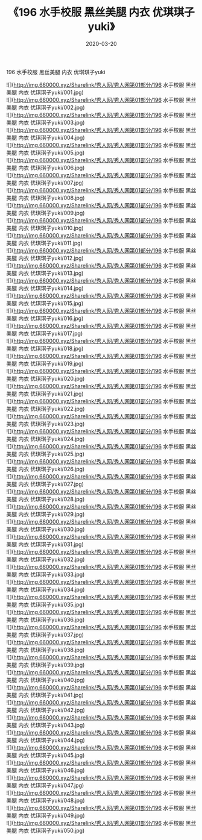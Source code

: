 ﻿---
layout: post
title:  《196 水手校服 黑丝美腿 内衣 优琪琪子yuki》
date:   2020-03-20
img: http://img.660000.xyz/Sharelink/秀人网/秀人网第01部分/196 水手校服 黑丝美腿 内衣 优琪琪子yuki/000.jpg
categories: [美女, 清纯, 唯美]
---

196 水手校服 黑丝美腿 内衣 优琪琪子yuki

  ![](http://img.660000.xyz/Sharelink/秀人网/秀人网第01部分/196 水手校服 黑丝美腿 内衣 优琪琪子yuki/001.jpg) <br> ![](http://img.660000.xyz/Sharelink/秀人网/秀人网第01部分/196 水手校服 黑丝美腿 内衣 优琪琪子yuki/002.jpg) <br> ![](http://img.660000.xyz/Sharelink/秀人网/秀人网第01部分/196 水手校服 黑丝美腿 内衣 优琪琪子yuki/003.jpg) <br> ![](http://img.660000.xyz/Sharelink/秀人网/秀人网第01部分/196 水手校服 黑丝美腿 内衣 优琪琪子yuki/004.jpg) <br> ![](http://img.660000.xyz/Sharelink/秀人网/秀人网第01部分/196 水手校服 黑丝美腿 内衣 优琪琪子yuki/005.jpg) <br> ![](http://img.660000.xyz/Sharelink/秀人网/秀人网第01部分/196 水手校服 黑丝美腿 内衣 优琪琪子yuki/006.jpg) <br> ![](http://img.660000.xyz/Sharelink/秀人网/秀人网第01部分/196 水手校服 黑丝美腿 内衣 优琪琪子yuki/007.jpg) <br> ![](http://img.660000.xyz/Sharelink/秀人网/秀人网第01部分/196 水手校服 黑丝美腿 内衣 优琪琪子yuki/008.jpg) <br> ![](http://img.660000.xyz/Sharelink/秀人网/秀人网第01部分/196 水手校服 黑丝美腿 内衣 优琪琪子yuki/009.jpg) <br> ![](http://img.660000.xyz/Sharelink/秀人网/秀人网第01部分/196 水手校服 黑丝美腿 内衣 优琪琪子yuki/010.jpg) <br> ![](http://img.660000.xyz/Sharelink/秀人网/秀人网第01部分/196 水手校服 黑丝美腿 内衣 优琪琪子yuki/011.jpg) <br> ![](http://img.660000.xyz/Sharelink/秀人网/秀人网第01部分/196 水手校服 黑丝美腿 内衣 优琪琪子yuki/012.jpg) <br> ![](http://img.660000.xyz/Sharelink/秀人网/秀人网第01部分/196 水手校服 黑丝美腿 内衣 优琪琪子yuki/013.jpg) <br> ![](http://img.660000.xyz/Sharelink/秀人网/秀人网第01部分/196 水手校服 黑丝美腿 内衣 优琪琪子yuki/014.jpg) <br> ![](http://img.660000.xyz/Sharelink/秀人网/秀人网第01部分/196 水手校服 黑丝美腿 内衣 优琪琪子yuki/015.jpg) <br> ![](http://img.660000.xyz/Sharelink/秀人网/秀人网第01部分/196 水手校服 黑丝美腿 内衣 优琪琪子yuki/016.jpg) <br> ![](http://img.660000.xyz/Sharelink/秀人网/秀人网第01部分/196 水手校服 黑丝美腿 内衣 优琪琪子yuki/017.jpg) <br> ![](http://img.660000.xyz/Sharelink/秀人网/秀人网第01部分/196 水手校服 黑丝美腿 内衣 优琪琪子yuki/018.jpg) <br> ![](http://img.660000.xyz/Sharelink/秀人网/秀人网第01部分/196 水手校服 黑丝美腿 内衣 优琪琪子yuki/019.jpg) <br> ![](http://img.660000.xyz/Sharelink/秀人网/秀人网第01部分/196 水手校服 黑丝美腿 内衣 优琪琪子yuki/020.jpg) <br> ![](http://img.660000.xyz/Sharelink/秀人网/秀人网第01部分/196 水手校服 黑丝美腿 内衣 优琪琪子yuki/021.jpg) <br> ![](http://img.660000.xyz/Sharelink/秀人网/秀人网第01部分/196 水手校服 黑丝美腿 内衣 优琪琪子yuki/022.jpg) <br> ![](http://img.660000.xyz/Sharelink/秀人网/秀人网第01部分/196 水手校服 黑丝美腿 内衣 优琪琪子yuki/023.jpg) <br> ![](http://img.660000.xyz/Sharelink/秀人网/秀人网第01部分/196 水手校服 黑丝美腿 内衣 优琪琪子yuki/024.jpg) <br> ![](http://img.660000.xyz/Sharelink/秀人网/秀人网第01部分/196 水手校服 黑丝美腿 内衣 优琪琪子yuki/025.jpg) <br> ![](http://img.660000.xyz/Sharelink/秀人网/秀人网第01部分/196 水手校服 黑丝美腿 内衣 优琪琪子yuki/026.jpg) <br> ![](http://img.660000.xyz/Sharelink/秀人网/秀人网第01部分/196 水手校服 黑丝美腿 内衣 优琪琪子yuki/027.jpg) <br> ![](http://img.660000.xyz/Sharelink/秀人网/秀人网第01部分/196 水手校服 黑丝美腿 内衣 优琪琪子yuki/028.jpg) <br> ![](http://img.660000.xyz/Sharelink/秀人网/秀人网第01部分/196 水手校服 黑丝美腿 内衣 优琪琪子yuki/029.jpg) <br> ![](http://img.660000.xyz/Sharelink/秀人网/秀人网第01部分/196 水手校服 黑丝美腿 内衣 优琪琪子yuki/030.jpg) <br> ![](http://img.660000.xyz/Sharelink/秀人网/秀人网第01部分/196 水手校服 黑丝美腿 内衣 优琪琪子yuki/031.jpg) <br> ![](http://img.660000.xyz/Sharelink/秀人网/秀人网第01部分/196 水手校服 黑丝美腿 内衣 优琪琪子yuki/032.jpg) <br> ![](http://img.660000.xyz/Sharelink/秀人网/秀人网第01部分/196 水手校服 黑丝美腿 内衣 优琪琪子yuki/033.jpg) <br> ![](http://img.660000.xyz/Sharelink/秀人网/秀人网第01部分/196 水手校服 黑丝美腿 内衣 优琪琪子yuki/034.jpg) <br> ![](http://img.660000.xyz/Sharelink/秀人网/秀人网第01部分/196 水手校服 黑丝美腿 内衣 优琪琪子yuki/035.jpg) <br> ![](http://img.660000.xyz/Sharelink/秀人网/秀人网第01部分/196 水手校服 黑丝美腿 内衣 优琪琪子yuki/036.jpg) <br> ![](http://img.660000.xyz/Sharelink/秀人网/秀人网第01部分/196 水手校服 黑丝美腿 内衣 优琪琪子yuki/037.jpg) <br> ![](http://img.660000.xyz/Sharelink/秀人网/秀人网第01部分/196 水手校服 黑丝美腿 内衣 优琪琪子yuki/038.jpg) <br> ![](http://img.660000.xyz/Sharelink/秀人网/秀人网第01部分/196 水手校服 黑丝美腿 内衣 优琪琪子yuki/039.jpg) <br> ![](http://img.660000.xyz/Sharelink/秀人网/秀人网第01部分/196 水手校服 黑丝美腿 内衣 优琪琪子yuki/040.jpg) <br> ![](http://img.660000.xyz/Sharelink/秀人网/秀人网第01部分/196 水手校服 黑丝美腿 内衣 优琪琪子yuki/041.jpg) <br> ![](http://img.660000.xyz/Sharelink/秀人网/秀人网第01部分/196 水手校服 黑丝美腿 内衣 优琪琪子yuki/042.jpg) <br> ![](http://img.660000.xyz/Sharelink/秀人网/秀人网第01部分/196 水手校服 黑丝美腿 内衣 优琪琪子yuki/043.jpg) <br> ![](http://img.660000.xyz/Sharelink/秀人网/秀人网第01部分/196 水手校服 黑丝美腿 内衣 优琪琪子yuki/044.jpg) <br> ![](http://img.660000.xyz/Sharelink/秀人网/秀人网第01部分/196 水手校服 黑丝美腿 内衣 优琪琪子yuki/045.jpg) <br> ![](http://img.660000.xyz/Sharelink/秀人网/秀人网第01部分/196 水手校服 黑丝美腿 内衣 优琪琪子yuki/046.jpg) <br> ![](http://img.660000.xyz/Sharelink/秀人网/秀人网第01部分/196 水手校服 黑丝美腿 内衣 优琪琪子yuki/047.jpg) <br> ![](http://img.660000.xyz/Sharelink/秀人网/秀人网第01部分/196 水手校服 黑丝美腿 内衣 优琪琪子yuki/048.jpg) <br> ![](http://img.660000.xyz/Sharelink/秀人网/秀人网第01部分/196 水手校服 黑丝美腿 内衣 优琪琪子yuki/049.jpg) <br> ![](http://img.660000.xyz/Sharelink/秀人网/秀人网第01部分/196 水手校服 黑丝美腿 内衣 优琪琪子yuki/050.jpg) <br>